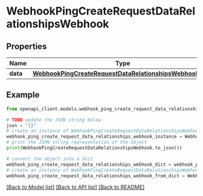 # WebhookPingCreateRequestDataRelationshipsWebhook


## Properties

Name | Type | Description | Notes
------------ | ------------- | ------------- | -------------
**data** | [**WebhookPingCreateRequestDataRelationshipsWebhookData**](WebhookPingCreateRequestDataRelationshipsWebhookData.md) |  | 

## Example

```python
from openapi_client.models.webhook_ping_create_request_data_relationships_webhook import WebhookPingCreateRequestDataRelationshipsWebhook

# TODO update the JSON string below
json = "{}"
# create an instance of WebhookPingCreateRequestDataRelationshipsWebhook from a JSON string
webhook_ping_create_request_data_relationships_webhook_instance = WebhookPingCreateRequestDataRelationshipsWebhook.from_json(json)
# print the JSON string representation of the object
print(WebhookPingCreateRequestDataRelationshipsWebhook.to_json())

# convert the object into a dict
webhook_ping_create_request_data_relationships_webhook_dict = webhook_ping_create_request_data_relationships_webhook_instance.to_dict()
# create an instance of WebhookPingCreateRequestDataRelationshipsWebhook from a dict
webhook_ping_create_request_data_relationships_webhook_from_dict = WebhookPingCreateRequestDataRelationshipsWebhook.from_dict(webhook_ping_create_request_data_relationships_webhook_dict)
```
[[Back to Model list]](../README.md#documentation-for-models) [[Back to API list]](../README.md#documentation-for-api-endpoints) [[Back to README]](../README.md)


